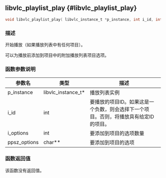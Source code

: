## libvlc_playlist_play {#libvlc_playlist_play}

```c
void libvlc_playlist_play( libvlc_instance_t *p_instance, int i_id, int i_options, char **ppsz_options );
```

### 描述
开始播放（如果播放列表中有任何项目）。

可以为播放前添加到项目中的附加播放列表项目选项。

### 函数参数说明

| 参数名        | 类型                | 描述                                                                 |
|---------------|---------------------|----------------------------------------------------------------------|
| p_instance    | libvlc_instance_t*  | 播放列表实例                                                         |
| i_id          | int                 | 要播放的项目ID。如果这是一个负数，则会选择下一个项目。否则，将播放具有给定ID的项目。 |
| i_options     | int                 | 要添加到项目的选项数量                                               |
| ppsz_options  | char**              | 要添加到项目的选项                                                     |

### 函数返回值
该函数没有返回值。

